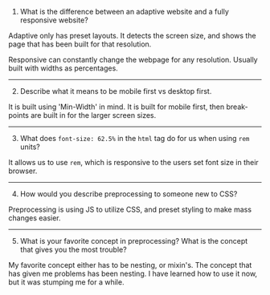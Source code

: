 1. What is the difference between an adaptive website and a fully responsive website?

Adaptive only has preset layouts. It detects the screen size, and shows the page that has been built for that resolution.

Responsive can constantly change the webpage for any resolution. Usually built with widths as percentages.

________________________________________________________________________________________

2. Describe what it means to be mobile first vs desktop first.

It is built using 'Min-Width' in mind. It is built for mobile first, then break-points are built in for the larger screen sizes.

________________________________________________________________________________________

3. What does `font-size: 62.5%` in the `html` tag do for us when using `rem` units? 

It allows us to use `rem`, which is responsive to the users set font size in their browser.

________________________________________________________________________________________

4. How would you describe preprocessing to someone new to CSS?

Preprocessing is using JS to utilize CSS, and preset styling to make mass changes easier.

________________________________________________________________________________________

5. What is your favorite concept in preprocessing?  What is the concept that gives you the most trouble? 

My favorite concept either has to be nesting, or mixin's. The concept that has given me problems has been nesting. I have learned how to use it now, but it was stumping me for a while.